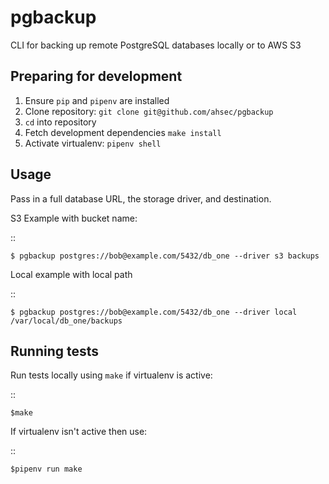 # pgbackup

CLI for backing up remote PostgreSQL databases locally or to AWS S3

## Preparing for development

1. Ensure `pip` and `pipenv` are installed
2. Clone repository: `git clone git@github.com/ahsec/pgbackup`
3. `cd` into repository
4. Fetch development dependencies `make install`
5. Activate virtualenv: `pipenv shell`

## Usage

Pass in a full database URL, the storage driver, and destination.

S3 Example with bucket name:

::

    $ pgbackup postgres://bob@example.com/5432/db_one --driver s3 backups

Local example with local path

::

    $ pgbackup postgres://bob@example.com/5432/db_one --driver local /var/local/db_one/backups

## Running tests

Run tests locally using `make` if virtualenv is active:

::

    $make

If virtualenv isn't active then use:

::

    $pipenv run make
